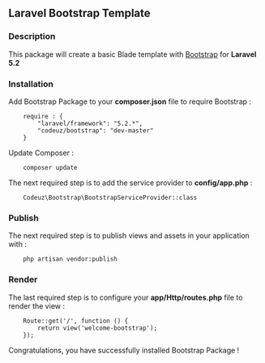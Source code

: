 ## Laravel Bootstrap Template ##

### Description ###

This package will create a basic Blade template with [Bootstrap](http://getbootstrap.com/) for **Laravel 5.2**
 
### Installation ###
 
Add Bootstrap Package to your **composer.json** file to require Bootstrap :
```
    require : {
        "laravel/framework": "5.2.*",
        "codeuz/bootstrap": "dev-master"
    }
```
 
Update Composer :
```
    composer update
```
 
The next required step is to add the service provider to **config/app.php** :
```
    Codeuz\Bootstrap\BootstrapServiceProvider::class
```
 
### Publish ###
 
The next required step is to publish views and assets in your application with :
```
    php artisan vendor:publish
```
 
### Render ###

The last required step is to configure your **app/Http/routes.php** file to render the view :
```
    Route::get('/', function () {
	    return view('welcome-bootstrap');
	});
```
 
Congratulations, you have successfully installed Bootstrap Package !
